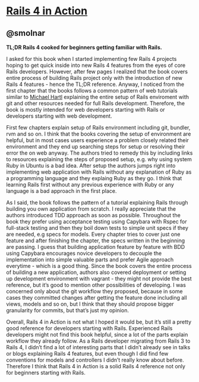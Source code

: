 [Rails 4 in Action](http://www.amazon.com/Rails-4-Action-Ryan-Bigg/dp/1617291099)
=================================================================================

@smolnar
--------
**TL;DR Rails 4 cooked for beginners getting familiar with Rails.**

I asked for this book when I started implementing few Rails 4 projects hoping to get quick inside into new Rails 4 features from the eyes of core Rails developers. However, after few pages I realized that the book covers entire process of building Rails project only with the introduction of new Rails 4 features - hence the TL;DR reference. Anyway, I noticed from the first chapter that the books follows a common pattern of web tutorials similar to [Michael Hartl](http://ruby.railstutorial.org/ruby-on-rails-tutorial-book) explaining the entire setup of Rails enviroment with git and other resources needed for full Rails development. Therefore, the book is mostly intended for web developers starting with Rails or developers starting with web development.

First few chapters explain setup of Rails environment including git, bundler, rvm and so on. I think that the books covering the setup of environment are helpful, but in most cases users experience a problem closely related their environment and they end up searching steps for setup or resolving their error the on web anyway. The authors tried to remedy this by including links to resources explaining the steps of proposed setup, e.g. why using system Ruby in Ubuntu is a bad idea. After setup the authors jumps right into implementing web application with Rails without any explanation of Ruby as a programming language and they explaing Ruby as they go. I think that learning Rails first without any previous experience with Ruby or any language is a bad approach in the first place.

As I said, the book follows the pattern of a tutorial explaining Rails through building you own application from scratch. I really appreciate that the authors introduced TDD approach as soon as possible. Throughout the book they prefer using acceptance testing using Capybara with Rspec for full-stack testing and then they boil down tests to simple unit specs if they are needed, e.g specs for models. Every chapter tries to cover just one feature and after finishing the chapter, the specs written in the beginning are passing. I guess that building application feature by feature with BDD using Capybara encourages novice developers to decouple the implementation into simple valuable parts and prefer Agile approach everytime - which is a good thing. Since the book covers the entire process of building a new application, authors also covered deployment or setting up development environment with vagrant - they might not provide the best reference, but it’s good to mention other possibilities of developing. I was concerned only about the git workflow they proposed, because in some cases they committed changes after getting the feature done including all views, models and so on, but I think that they should propose bigger granularity for commits, but that’s just my opinion.

Overall, Rails 4 in Action is not what I hoped it would be, but it’s still a pretty good reference for developers starting with Rails. Experienced Rails developers might not find this book helpful, since a lot of the parts explain workflow they already follow. As a Rails developer migrating from Rails 3 to Rails 4, I didn’t find a lot of interesting parts that I didn’t already see in talks or blogs explaining Rails 4 features, but even though I did find few conventions for models and controllers I didn’t really know about before. Therefore I think that Rails 4 in Action is a solid Rails 4 reference not only for beginners starting with Rails.

